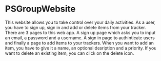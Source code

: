 # PSGroupWebsite
This website allows you to take control over your daily activities. As a user, you have to sign up, sign in and add or delete items from
your tracker. There are 3 pages to this web app. A sign up page which asks you to input an email, a password and a username. A sign in page to authinticate users and finally a page to add items to your trackers. When you want to add an item, you have to give it a name, an optional desription and a priority. If you want to delete an existing item, you can click on the delete icon.
